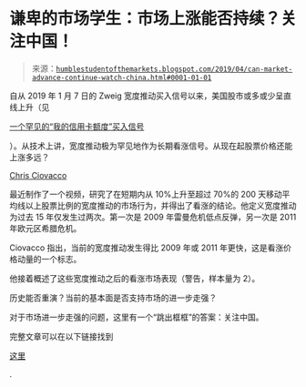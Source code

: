 <!--yml

分类：未分类

日期：2024-05-18 02:30:47

-->

# 谦卑的市场学生：市场上涨能否持续？关注中国！

> 来源：[`humblestudentofthemarkets.blogspot.com/2019/04/can-market-advance-continue-watch-china.html#0001-01-01`](https://humblestudentofthemarkets.blogspot.com/2019/04/can-market-advance-continue-watch-china.html#0001-01-01)

自从 2019 年 1 月 7 日的 Zweig 宽度推动买入信号以来，美国股市或多或少呈直线上升（见

[一个罕见的“我的信用卡额度”买入信号](https://humblestudentofthemarkets.com/2019/01/07/a-rare-what-my-credit-card-limit-buy-signal/)

）。从技术上讲，宽度推动极为罕见地作为长期看涨信号。从现在起股票价格还能上涨多远？

[Chris Ciovacco](https://www.ccmmarketmodel.com/short-takes/2019/4/12/the-mother-of-all-breadth-thrust-signals)

最近制作了一个视频，研究了在短期内从 10%上升至超过 70%的 200 天移动平均线以上股票比例的宽度推动的市场行为，并得出了看涨的结论。他定义宽度推动为过去 15 年仅发生过两次。第一次是 2009 年雷曼危机低点反弹，另一次是 2011 年欧元区希腊危机。

Ciovacco 指出，当前的宽度推动发生得比 2009 年或 2011 年更快，这是看涨价格动量的一个标志。

他接着概述了这些宽度推动之后的看涨市场表现（警告，样本量为 2）。

历史能否重演？当前的基本面是否支持市场的进一步走强？

对于市场进一步走强的问题，这里有一个“跳出框框”的答案：关注中国。

完整文章可以在以下链接找到

[这里](https://humblestudentofthemarkets.com/2019/04/15/can-the-market-advance-continue-watch-china/)

.
